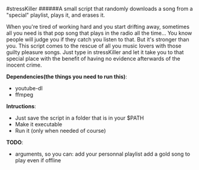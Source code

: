 #stressKiller
######A small script that randomly downloads a song from a "special" playlist, plays it, and erases it.

When you're tired of working hard and you start drifting away, sometimes all you need is that pop song that plays in the radio all the time... You know people will judge you if they catch you listen to that. But it's stronger than you.
This script comes to the rescue of all you music lovers with those guilty pleasure songs. Just type in stressKiller and let it take you to that special place with the benefit of having no evidence afterwards of the inocent crime.

**Dependencies(the things you need to run this)**:
- youtube-dl
- ffmpeg

**Intructions**:
- Just save the script in a folder that is in your $PATH
- Make it executable
- Run it (only when needed of course)

**TODO**:
- arguments, so you can: 
  add your personnal playlist
  add a gold song to play even if offline
